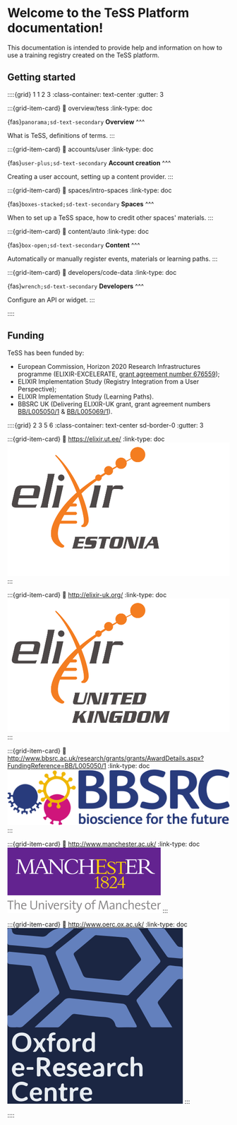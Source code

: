 # Welcome to the TeSS Platform documentation!

This documentation is intended to provide help and information on how to use a training registry created on the TeSS platform.

## Getting started

::::{grid} 1 1 2 3
:class-container: text-center
:gutter: 3

:::{grid-item-card}
:link: overview/tess
:link-type: doc

{fas}`panorama;sd-text-secondary` **Overview**
^^^

What is TeSS, definitions of terms.
:::

:::{grid-item-card}
:link: accounts/user
:link-type: doc

{fas}`user-plus;sd-text-secondary` **Account creation**
^^^

Creating a user account, setting up a content provider.
:::

:::{grid-item-card}
:link: spaces/intro-spaces
:link-type: doc

{fas}`boxes-stacked;sd-text-secondary` **Spaces**
^^^

When to set up a TeSS space, how to credit other spaces' materials.
:::

:::{grid-item-card}
:link: content/auto
:link-type: doc

{fas}`box-open;sd-text-secondary` **Content**
^^^

Automatically or manually register events, materials or learning paths.
:::

:::{grid-item-card}
:link: developers/code-data
:link-type: doc

{fas}`wrench;sd-text-secondary` **Developers**
^^^

Configure an API or widget.
:::


::::

## Funding

TeSS has been funded by:

- European Commission, Horizon 2020 Research Infrastructures programme (ELIXIR-EXCELERATE, [grant agreement number 676559](https://cordis.europa.eu/project/rcn/198519_en.html));
- ELIXIR Implementation Study (Registry Integration from a User Perspective);
- ELIXIR Implementation Study (Learning Paths).
- BBSRC UK (Delivering ELIXIR-UK grant, grant agreement numbers [BB/L005050/1](https://bbsrc.ukri.org/research/grants/grants/AwardDetails.aspx?FundingReference=BB/L005050/1) & [BB/L005069/1](https://bbsrc.ukri.org/research/grants-search/AwardDetails/?FundingReference=BB/L005069/1)).


::::{grid} 2 3 5 6
:class-container: text-center sd-border-0 
:gutter: 3

:::{grid-item-card}
:link: https://elixir.ut.ee/
:link-type: doc
![ELIXIR Estonia logo](images/funding/elixir-ee.svg)
:::

:::{grid-item-card}
:link: http://elixir-uk.org/
:link-type: doc
![ELIXIR United Kingdom logo](images/funding/elixir-uk.svg) 
:::

:::{grid-item-card}
:link: http://www.bbsrc.ac.uk/research/grants/grants/AwardDetails.aspx?FundingReference=BB/L005050/1
:link-type: doc
![BBSRC logo](images/funding/bbsrc.svg)  
:::

:::{grid-item-card}
:link: http://www.manchester.ac.uk/
:link-type: doc
![The University of Manchester logo](images/funding/uom.svg) 
:::

:::{grid-item-card}
:link: http://www.oerc.ox.ac.uk/
:link-type: doc
![Oxford eResearcg Centre logo](images/funding/oerc.svg) 
:::

::::